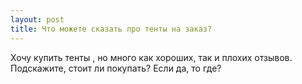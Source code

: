 ```yaml
---
layout: post 
title: Что можете сказать про тенты на заказ? 
--- 
```

Хочу купить тенты , но много как хороших, так и плохих отзывов. Подскажите, стоит ли покупать? Если да, то где?
